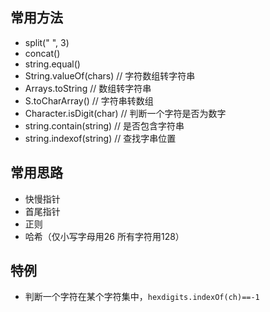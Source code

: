 ## 常用方法
- split(" ", 3)
- concat()
- string.equal()
- String.valueOf(chars) // 字符数组转字符串
- Arrays.toString // 数组转字符串
- S.toCharArray() // 字符串转数组
- Character.isDigit(char) // 判断一个字符是否为数字
- string.contain(string) // 是否包含字符串
- string.indexof(string) // 查找字串位置
## 常用思路
- 快慢指针
- 首尾指针
- 正则
- 哈希（仅小写字母用26 所有字符用128）


## 特例
- 判断一个字符在某个字符集中，`hexdigits.indexOf(ch)==-1`
